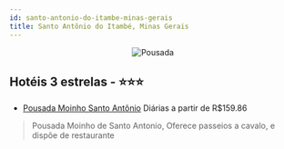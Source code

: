 ```yaml
---
id: santo-antonio-do-itambe-minas-gerais
title: Santo Antônio do Itambé, Minas Gerais
---
```


<center><img src="https://static.hotelurbano.com/reservas/prod0/9/9372/5ac4d04ea42d5_pousada-moinho-de-santo-antonio.jpg" alt="Pousada" /></center>


## Hotéis 3 estrelas - ⭐️⭐️⭐️

-    [Pousada Moinho Santo Antônio](https://www.hurb.com/hoteis/santo-antonio-do-itambe/pousada-moinho-de-santo-antonio-9372?cmp=18055) Diárias a partir de R$159.86
   > Pousada Moinho de Santo Antonio, Oferece passeios a cavalo, e dispõe de restaurante
